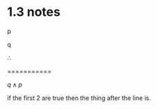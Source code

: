 # 1.3 notes

p

q

$\therefore$

===========

$q \land p$


if the first 2 are true then the thing after the line is.